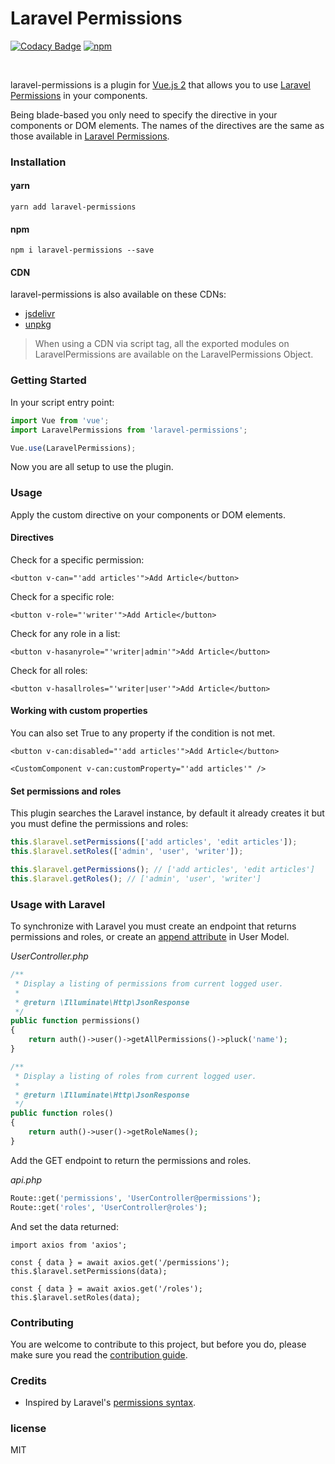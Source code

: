 
# Laravel Permissions

[![Codacy Badge](https://api.codacy.com/project/badge/Grade/76f6b99f5836453aa24720f03078f536)](https://www.codacy.com/app/williamcruzme/laravel-permissions?utm_source=github.com&amp;utm_medium=referral&amp;utm_content=williamcruzme/laravel-permissions&amp;utm_campaign=Badge_Grade)
[![npm](https://img.shields.io/npm/v/laravel-permissions.svg)](https://www.npmjs.com/package/laravel-permissions)

<br>

laravel-permissions is a plugin for [Vue.js 2](https://vuejs.org/) that allows you to use [Laravel Permissions](https://github.com/spatie/laravel-permission) in your components.

Being blade-based you only need to specify the directive in your components or DOM elements. The names of the directives are the same as those available in [Laravel Permissions](https://github.com/spatie/laravel-permission#using-blade-directives).

### Installation

#### yarn

```
yarn add laravel-permissions
```

#### npm

```
npm i laravel-permissions --save
```

#### CDN

laravel-permissions is also available on these CDNs:

- [jsdelivr](https://cdn.jsdelivr.net/npm/laravel-permissions@latest/dist/laravel-permissions.min.js)
- [unpkg](https://unpkg.com/laravel-permissions)

> When using a CDN via script tag, all the exported modules on LaravelPermissions are available on the LaravelPermissions Object.

### Getting Started

In your script entry point:
```javascript
import Vue from 'vue';
import LaravelPermissions from 'laravel-permissions';

Vue.use(LaravelPermissions);
```

Now you are all setup to use the plugin.

### Usage

Apply the custom directive on your components or DOM elements.

#### Directives

Check for a specific permission:

```vue
<button v-can="'add articles'">Add Article</button>
```

Check for a specific role:

```vue
<button v-role="'writer'">Add Article</button>
```

Check for any role in a list:

```vue
<button v-hasanyrole="'writer|admin'">Add Article</button>
```

Check for all roles:

```vue
<button v-hasallroles="'writer|user'">Add Article</button>
```
#### Working with custom properties

 You can also set True to any property if the condition is not met.

```vue
<button v-can:disabled="'add articles'">Add Article</button>
```

```vue
<CustomComponent v-can:customProperty="'add articles'" />
```

#### Set permissions and roles

This plugin searches the Laravel instance, by default it already creates it but you must define the permissions and roles:

```js
this.$laravel.setPermissions(['add articles', 'edit articles']);
this.$laravel.setRoles(['admin', 'user', 'writer']);

this.$laravel.getPermissions(); // ['add articles', 'edit articles']
this.$laravel.getRoles(); // ['admin', 'user', 'writer']
```

### Usage with Laravel

To synchronize with Laravel you must create an endpoint that returns permissions and roles, or create an [append attribute](https://laravel.com/docs/5.8/eloquent-serialization#appending-values-to-json) in User Model.

*UserController.php*
```php
/**
 * Display a listing of permissions from current logged user.
 *
 * @return \Illuminate\Http\JsonResponse
 */
public function permissions()
{
	return auth()->user()->getAllPermissions()->pluck('name');
}

/**
 * Display a listing of roles from current logged user.
 *
 * @return \Illuminate\Http\JsonResponse
 */
public function roles()
{
	return auth()->user()->getRoleNames();
}
```

Add the GET endpoint to return the permissions and roles.

*api.php*
```php
Route::get('permissions', 'UserController@permissions');
Route::get('roles', 'UserController@roles');
```

And set the data returned:

```vue
import axios from 'axios';

const { data } = await axios.get('/permissions');
this.$laravel.setPermissions(data);

const { data } = await axios.get('/roles');
this.$laravel.setRoles(data);
```

### Contributing

You are welcome to contribute to this project, but before you do, please make sure you read the [contribution guide](CONTRIBUTING.md).

### Credits


- Inspired by Laravel's [permissions syntax](https://github.com/spatie/laravel-permission#using-blade-directives).

### license

MIT

